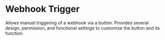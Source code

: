# Webhook Trigger

Allows manual triggering of a webhook via a button. Provides several design, permission, and functional settings to customize the button and its function.
